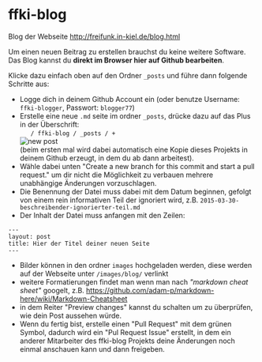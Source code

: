 # ffki-blog
Blog der Webseite http://freifunk.in-kiel.de/blog.html

Um einen neuen Beitrag zu erstellen brauchst du keine weitere Software. Das Blog kannst du **direkt im Browser hier auf Github bearbeiten**. 

Klicke dazu einfach oben auf den Ordner `_posts` und führe dann folgende Schritte aus:

 - Logge dich in deinem Github Account ein (oder benutze Username: `ffki-blogger`, Passwort: `blogger77`)
 - Erstelle eine neue `.md` seite im ordner `_posts`, drücke dazu auf das Plus in der Überschrift:  
    `    / ffki-blog / _posts / + `  
    ![new post](http://i.stack.imgur.com/MEP2q.png)  
    (beim ersten mal wird dabei automatisch eine Kopie dieses Projekts in deinem Github erzeugt, in dem du ab dann arbeitest). 
 - Wähle dabei unten "Create a new branch for this commit and start a pull request." um dir nicht die Möglichkeit zu verbauen mehrere unabhängige Änderungen vorzuschlagen.
 - Die Benennung der Datei muss dabei mit dem Datum beginnen, gefolgt von einem rein informativen Teil der ignoriert wird, z.B. `2015-03-30-beschreibender-ignorierter-teil.md`
 - Der Inhalt der Datei muss anfangen mit den Zeilen:
```
---
layout: post
title: Hier der Titel deiner neuen Seite
---
```

 - Bilder können in den ordner `images` hochgeladen werden, diese werden auf der Webseite unter `/images/blog/` verlinkt
 - weitere Formatierungen findet man wenn man nach *"markdown cheat sheet"* googelt, z.B. https://github.com/adam-p/markdown-here/wiki/Markdown-Cheatsheet
 - in dem Reiter "Preview changes" kannst du schalten um zu überprüfen, wie dein Post aussehen würde.
 - Wenn du fertig bist, erstelle einen "Pull Request" mit dem grünen Symbol, dadurch wird ein "Pul Request Issue" erstellt, in dem ein anderer Mitarbeiter des ffki-blog Projekts deine Änderungen noch einmal anschauen kann und dann freigeben.
